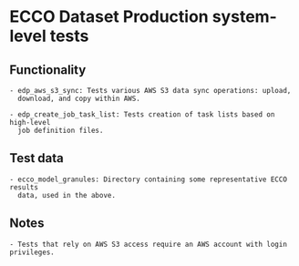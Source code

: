 
ECCO Dataset Production system-level tests
==========================================

Functionality
-------------

    - edp_aws_s3_sync: Tests various AWS S3 data sync operations: upload,
      download, and copy within AWS.

    - edp_create_job_task_list: Tests creation of task lists based on high-level
      job definition files.

Test data
---------

    - ecco_model_granules: Directory containing some representative ECCO results
      data, used in the above.

Notes
-----

	- Tests that rely on AWS S3 access require an AWS account with login privileges.
